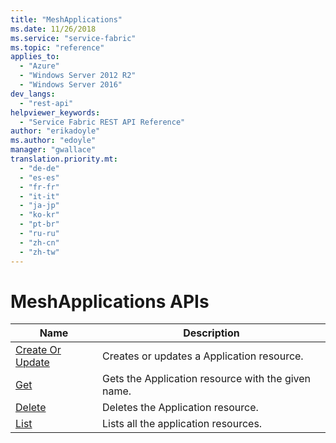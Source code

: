 ```yaml
---
title: "MeshApplications"
ms.date: 11/26/2018
ms.service: "service-fabric"
ms.topic: "reference"
applies_to: 
  - "Azure"
  - "Windows Server 2012 R2"
  - "Windows Server 2016"
dev_langs: 
  - "rest-api"
helpviewer_keywords: 
  - "Service Fabric REST API Reference"
author: "erikadoyle"
ms.author: "edoyle"
manager: "gwallace"
translation.priority.mt: 
  - "de-de"
  - "es-es"
  - "fr-fr"
  - "it-it"
  - "ja-jp"
  - "ko-kr"
  - "pt-br"
  - "ru-ru"
  - "zh-cn"
  - "zh-tw"
---
```

# MeshApplications APIs

| Name | Description |
| --- | --- |
| [Create Or Update](sfclient-v64-api-meshapplication_createorupdate.md) | Creates or updates a Application resource.<br/> |
| [Get](sfclient-v64-api-meshapplication_get.md) | Gets the Application resource with the given name.<br/> |
| [Delete](sfclient-v64-api-meshapplication_delete.md) | Deletes the Application resource.<br/> |
| [List](sfclient-v64-api-meshapplication_list.md) | Lists all the application resources.<br/> |

